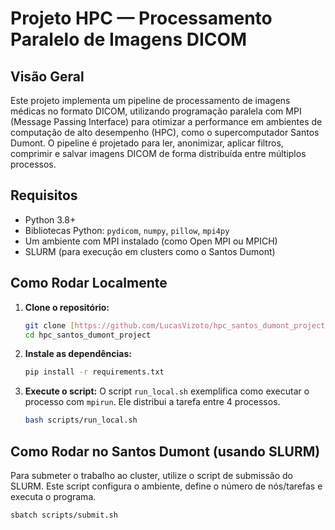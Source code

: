 # Projeto HPC — Processamento Paralelo de Imagens DICOM

## Visão Geral
Este projeto implementa um pipeline de processamento de imagens médicas no formato DICOM, utilizando programação paralela com MPI (Message Passing Interface) para otimizar a performance em ambientes de computação de alto desempenho (HPC), como o supercomputador Santos Dumont. O pipeline é projetado para ler, anonimizar, aplicar filtros, comprimir e salvar imagens DICOM de forma distribuída entre múltiplos processos.

## Requisitos
- Python 3.8+
- Bibliotecas Python: `pydicom`, `numpy`, `pillow`, `mpi4py`
- Um ambiente com MPI instalado (como Open MPI ou MPICH)
- SLURM (para execução em clusters como o Santos Dumont)

## Como Rodar Localmente

1.  **Clone o repositório:**
    ```bash
    git clone [https://github.com/LucasVizoto/hpc_santos_dumont_project.git](https://github.com/LucasVizoto/hpc_santos_dumont_project.git)
    cd hpc_santos_dumont_project
    ```

2.  **Instale as dependências:**
    ```bash
    pip install -r requirements.txt
    ```

3.  **Execute o script:**
    O script `run_local.sh` exemplifica como executar o processo com `mpirun`. Ele distribui a tarefa entre 4 processos.
    ```bash
    bash scripts/run_local.sh
    ```

## Como Rodar no Santos Dumont (usando SLURM)

Para submeter o trabalho ao cluster, utilize o script de submissão do SLURM. Este script configura o ambiente, define o número de nós/tarefas e executa o programa.

```bash
sbatch scripts/submit.sh